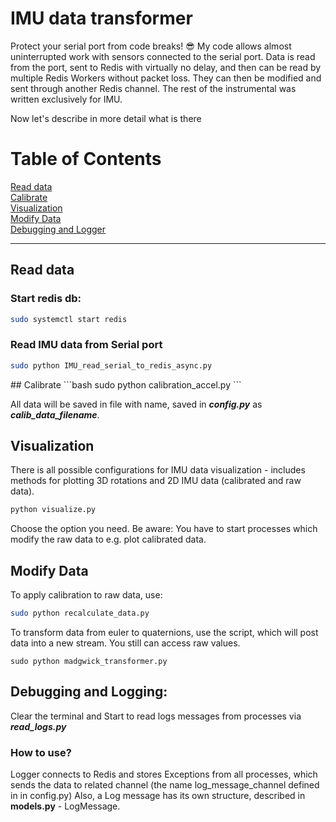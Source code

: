# IMU data transformer
Protect your serial port from code breaks! :sunglasses:
My code allows almost uninterrupted work with sensors connected to the serial port.
Data is read from the port, sent to Redis with virtually no delay, and then can be read by multiple Redis Workers without packet loss.
They can then be modified and sent through another Redis channel.
The rest of the instrumental was written exclusively for IMU.

Now let's describe in more detail what is there

# Table of Contents
[Read data](#read-Data)\
[Calibrate](#calibration)\
[Visualization](#visualization)\
[Modify Data](#Modify-Data)\
[Debugging and Logger](#Debugging-and-Logging)
___


<a name="read-Data"/>

## Read data
### Start redis db:    
```zsh
sudo systemctl start redis
```
### Read IMU data from Serial port
```bash
sudo python IMU_read_serial_to_redis_async.py
```
<a name="calibration"/>
## Calibrate
```bash
sudo python calibration_accel.py
```
    
All data will be saved in file with name, saved in ***config.py*** as ***calib_data_filename***.


<a name="visualization"/>

## Visualization
There is all possible configurations for IMU data visualization - includes methods for plotting 3D rotations and 2D IMU data (calibrated and raw data).
```bash
python visualize.py
```    

Choose the option you need. Be aware: You have to start processes which modify the raw data to e.g. plot calibrated data.

<a name="Modify-Data"/>

## Modify Data
To apply calibration to raw data, use:
```bash
sudo python recalculate_data.py
```   

To transform data from euler to quaternions, use the script, which will post data into a new stream. You still can access raw values.
```shell
sudo python madgwick_transformer.py 
```
<a name="Debugging-and-Logging"/>

## Debugging and Logging:
Clear the terminal and Start to read logs messages from processes via ***read_logs.py***
### How to use?
Logger connects to Redis and stores Exceptions from all processes, which sends the data to related channel (the name log_message_channel defined in in config.py)
Also, a Log message has its own structure, described in **models.py** - LogMessage.